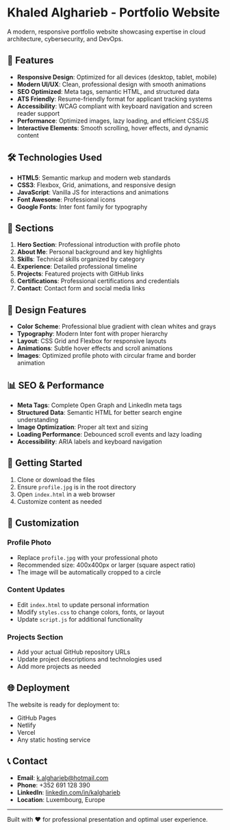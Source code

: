 # Khaled Algharieb - Portfolio Website

A modern, responsive portfolio website showcasing expertise in cloud architecture, cybersecurity, and DevOps.

## 🚀 Features

- **Responsive Design**: Optimized for all devices (desktop, tablet, mobile)
- **Modern UI/UX**: Clean, professional design with smooth animations
- **SEO Optimized**: Meta tags, semantic HTML, and structured data
- **ATS Friendly**: Resume-friendly format for applicant tracking systems
- **Accessibility**: WCAG compliant with keyboard navigation and screen reader support
- **Performance**: Optimized images, lazy loading, and efficient CSS/JS
- **Interactive Elements**: Smooth scrolling, hover effects, and dynamic content

## 🛠️ Technologies Used

- **HTML5**: Semantic markup and modern web standards
- **CSS3**: Flexbox, Grid, animations, and responsive design
- **JavaScript**: Vanilla JS for interactions and animations
- **Font Awesome**: Professional icons
- **Google Fonts**: Inter font family for typography

## 📱 Sections

1. **Hero Section**: Professional introduction with profile photo
2. **About Me**: Personal background and key highlights
3. **Skills**: Technical skills organized by category
4. **Experience**: Detailed professional timeline
5. **Projects**: Featured projects with GitHub links
6. **Certifications**: Professional certifications and credentials
7. **Contact**: Contact form and social media links

## 🎨 Design Features

- **Color Scheme**: Professional blue gradient with clean whites and grays
- **Typography**: Modern Inter font with proper hierarchy
- **Layout**: CSS Grid and Flexbox for responsive layouts
- **Animations**: Subtle hover effects and scroll animations
- **Images**: Optimized profile photo with circular frame and border animation

## 📊 SEO & Performance

- **Meta Tags**: Complete Open Graph and LinkedIn meta tags
- **Structured Data**: Semantic HTML for better search engine understanding
- **Image Optimization**: Proper alt text and sizing
- **Loading Performance**: Debounced scroll events and lazy loading
- **Accessibility**: ARIA labels and keyboard navigation

## 🚀 Getting Started

1. Clone or download the files
2. Ensure `profile.jpg` is in the root directory
3. Open `index.html` in a web browser
4. Customize content as needed

## 📝 Customization

### Profile Photo
- Replace `profile.jpg` with your professional photo
- Recommended size: 400x400px or larger (square aspect ratio)
- The image will be automatically cropped to a circle

### Content Updates
- Edit `index.html` to update personal information
- Modify `styles.css` to change colors, fonts, or layout
- Update `script.js` for additional functionality

### Projects Section
- Add your actual GitHub repository URLs
- Update project descriptions and technologies used
- Add more projects as needed

## 🌐 Deployment

The website is ready for deployment to:
- GitHub Pages
- Netlify
- Vercel
- Any static hosting service

## 📞 Contact

- **Email**: k.algharieb@hotmail.com
- **Phone**: +352 691 128 390
- **LinkedIn**: [linkedin.com/in/kalgharieb](https://www.linkedin.com/in/kalgharieb)
- **Location**: Luxembourg, Europe

---

Built with ❤️ for professional presentation and optimal user experience.
